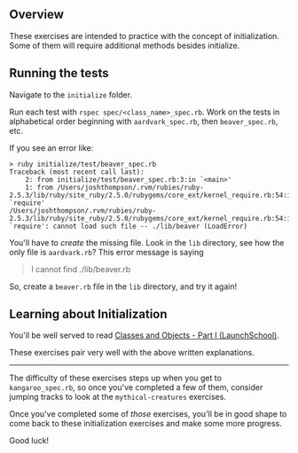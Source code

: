 ## Overview

These exercises are intended to practice with the concept of initialization. Some of them will require additional methods besides initialize.

## Running the tests

Navigate to the `initialize` folder.

Run each test with `rspec spec/<class_name>_spec.rb`. Work on the tests in alphabetical order beginning with `aardvark_spec.rb`, then `beaver_spec.rb`, etc.

If you see an error like:

```
> ruby initialize/test/beaver_spec.rb
Traceback (most recent call last):
	2: from initialize/test/beaver_spec.rb:3:in `<main>'
	1: from /Users/joshthompson/.rvm/rubies/ruby-2.5.3/lib/ruby/site_ruby/2.5.0/rubygems/core_ext/kernel_require.rb:54:in `require'
/Users/joshthompson/.rvm/rubies/ruby-2.5.3/lib/ruby/site_ruby/2.5.0/rubygems/core_ext/kernel_require.rb:54:in `require': cannot load such file -- ./lib/beaver (LoadError)
```

You'll have to _create_ the missing file. Look in the `lib` directory, see how the only file is `aardvark.rb`? This error message is saying
> I cannot find ./lib/beaver.rb

So, create a `beaver.rb` file in the `lib` directory, and try it again!

## Learning about Initialization

You'll be well served to read [Classes and Objects - Part I (LaunchSchool)](https://launchschool.com/books/oo_ruby/read/classes_and_objects_part1).

These exercises pair very well with the above written explanations.

-------------------------------

The difficulty of these exercises steps up when you get to `kangaroo_spec.rb`, so once you've completed a few of them, consider jumping tracks to look at the `mythical-creatures` exercises.

Once you've completed some of _those_ exercises, you'll be in good shape to come back to these initialization exercises and make some more progress.

Good luck!
